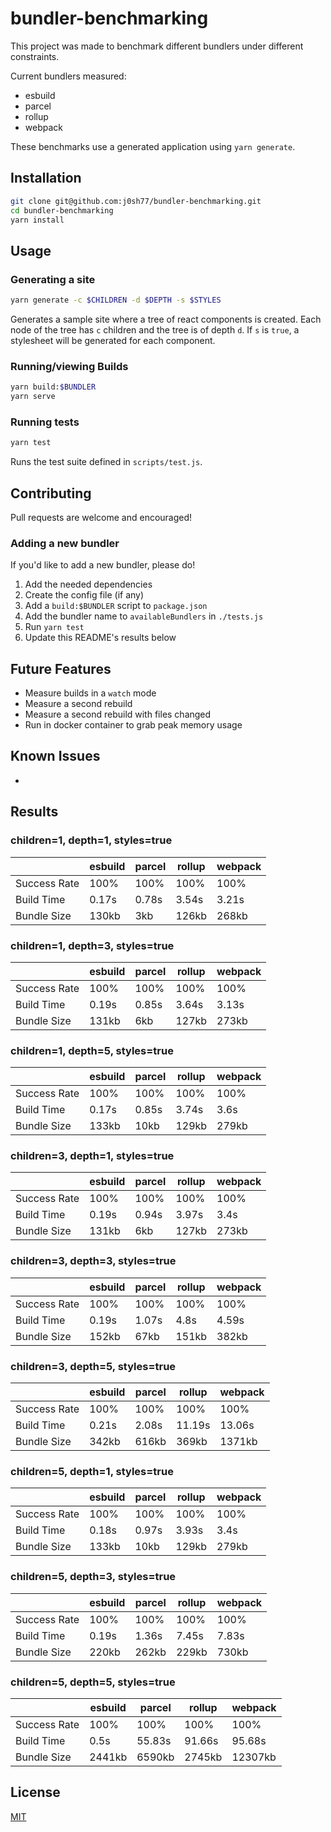 # bundler-benchmarking

This project was made to benchmark different bundlers under different constraints.

Current bundlers measured:
- esbuild
- parcel
- rollup
- webpack

These benchmarks use a generated application using `yarn generate`. 


## Installation

```bash
git clone git@github.com:j0sh77/bundler-benchmarking.git
cd bundler-benchmarking
yarn install
```

## Usage

### Generating a site

```bash
yarn generate -c $CHILDREN -d $DEPTH -s $STYLES
```

Generates a sample site where a tree of react components is created. 
Each node of the tree has `c` children and the tree is of depth `d`.
If `s` is `true`, a stylesheet will be generated for each component.

### Running/viewing Builds

```bash
yarn build:$BUNDLER
yarn serve
```

### Running tests

```bash
yarn test
```

Runs the test suite defined in `scripts/test.js`.

## Contributing

Pull requests are welcome and encouraged!


### Adding a new bundler

If you'd like to add a new bundler, please do! 

1. Add the needed dependencies
2. Create the config file (if any)
3. Add a `build:$BUNDLER` script to `package.json`
4. Add the bundler name to `availableBundlers` in `./tests.js`
5. Run `yarn test`
6. Update this README's results below


## Future Features

- Measure builds in a `watch` mode
- Measure a second rebuild
- Measure a second rebuild with files changed
- Run in docker container to grab peak memory usage


## Known Issues

- 


## Results
<!---
If you run a new test, please replace the results here with your results.md that was generated.
-->

### children=1, depth=1, styles=true
||esbuild|parcel|rollup|webpack|
|---|---|---|---|---|
|Success Rate|100%|100%|100%|100%|
|Build Time|0.17s|0.78s|3.54s|3.21s|
|Bundle Size|130kb|3kb|126kb|268kb|

### children=1, depth=3, styles=true
||esbuild|parcel|rollup|webpack|
|---|---|---|---|---|
|Success Rate|100%|100%|100%|100%|
|Build Time|0.19s|0.85s|3.64s|3.13s|
|Bundle Size|131kb|6kb|127kb|273kb|

### children=1, depth=5, styles=true
||esbuild|parcel|rollup|webpack|
|---|---|---|---|---|
|Success Rate|100%|100%|100%|100%|
|Build Time|0.17s|0.85s|3.74s|3.6s|
|Bundle Size|133kb|10kb|129kb|279kb|

### children=3, depth=1, styles=true
||esbuild|parcel|rollup|webpack|
|---|---|---|---|---|
|Success Rate|100%|100%|100%|100%|
|Build Time|0.19s|0.94s|3.97s|3.4s|
|Bundle Size|131kb|6kb|127kb|273kb|

### children=3, depth=3, styles=true
||esbuild|parcel|rollup|webpack|
|---|---|---|---|---|
|Success Rate|100%|100%|100%|100%|
|Build Time|0.19s|1.07s|4.8s|4.59s|
|Bundle Size|152kb|67kb|151kb|382kb|

### children=3, depth=5, styles=true
||esbuild|parcel|rollup|webpack|
|---|---|---|---|---|
|Success Rate|100%|100%|100%|100%|
|Build Time|0.21s|2.08s|11.19s|13.06s|
|Bundle Size|342kb|616kb|369kb|1371kb|

### children=5, depth=1, styles=true
||esbuild|parcel|rollup|webpack|
|---|---|---|---|---|
|Success Rate|100%|100%|100%|100%|
|Build Time|0.18s|0.97s|3.93s|3.4s|
|Bundle Size|133kb|10kb|129kb|279kb|

### children=5, depth=3, styles=true
||esbuild|parcel|rollup|webpack|
|---|---|---|---|---|
|Success Rate|100%|100%|100%|100%|
|Build Time|0.19s|1.36s|7.45s|7.83s|
|Bundle Size|220kb|262kb|229kb|730kb|

### children=5, depth=5, styles=true
||esbuild|parcel|rollup|webpack|
|---|---|---|---|---|
|Success Rate|100%|100%|100%|100%|
|Build Time|0.5s|55.83s|91.66s|95.68s|
|Bundle Size|2441kb|6590kb|2745kb|12307kb|



## License
[MIT](https://choosealicense.com/licenses/mit/)